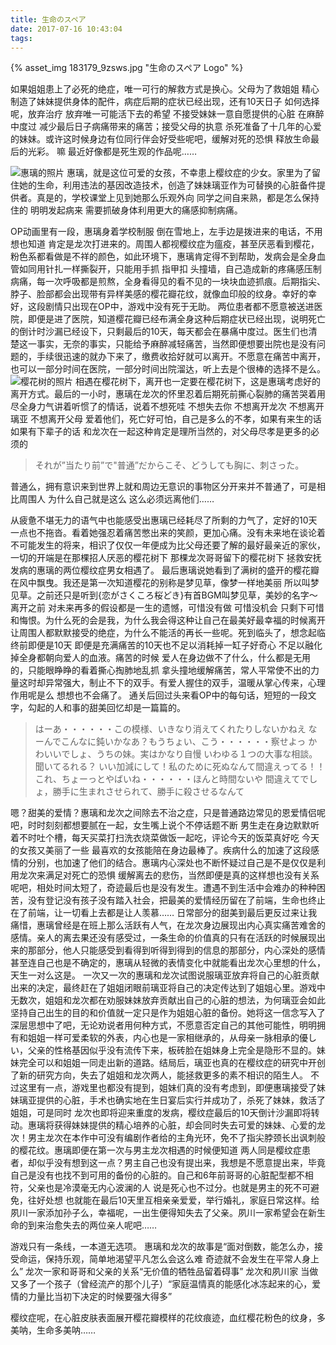 ```yaml
---
title: 生命のスペア
date: 2017-07-16 10:43:04
tags:
---
```

{% asset_img 183179_9zsws.jpg "生命のスペア Logo" %}

如果姐姐患上了必死的绝症，唯一可行的解救方式是换心。父母为了救姐姐 精心制造了妹妹提供身体的配件，病症后期的症状已经出现，还有10天日子 如何选择呢，放弃治疗 放弃唯一可能活下去的希望 不接受妹妹一意自愿提供的心脏 在麻醉中度过 减少最后日子病痛带来的痛苦；接受父母的执意 杀死准备了十几年的心爱的妹妹。或许这时候身边有位同行伴会好受些呢吧，缓解对死的恐惧 释放生命最后的光彩。
嘛 最近好像都是死生观的作品呢……
<!--more-->
![惠璃的照片]()
惠璃，就是这位可爱的女孩，不幸患上樱纹症的少女。家里为了留住她的生命，利用违法的基因改造技术，创造了妹妹璃亚作为可替换的心脏备件提供者。真是的，学校课堂上见到她那么乐观外向 同学之间自来熟，都是怎么保持住的 明明发起病来 需要抓破身体利用更大的痛感抑制病痛。

OP动画里有一段，惠璃身着学校制服 倒在雪地上，左手边是拨进来的电话，不用想也知道 肯定是龙次打进来的。周围人都视樱纹症为瘟疫，甚至厌恶看到樱花，粉色系都看做是不祥的颜色，如此环境下，惠璃肯定得不到帮助，发病会是全身血管如同用针扎一样撕裂开，只能用手抓 指甲扣 头撞墙，自己造成新的疼痛感压制病痛，每一次呼吸都是煎熬，全身看得见的看不见的一块块血迹抓痕。后期指尖、脖子、脸部都会出现带有异样美感的樱花瓣花纹，就像血印般的纹身。幸好的幸好，这段剧情只出现在OP中，游戏中没有死于无助。
两位患者都不愿意被送进医院，即便是进了医院，知道樱花瓣已经布满全身这种后期症状已经出现，说明死亡的倒计时沙漏已经设下，只剩最后的10天，每天都会在暴痛中度过。医生们也清楚这一事实，无奈的事实，只能给予麻醉减轻痛苦，当然即便想要出院也是没有问题的，手续很迅速的就办下来了，缴费收拾好就可以离开。不愿意在痛苦中离开，也可以一部分时间在医院，一部分时间出院溜达，听上去是个很棒的选择不是么。
![樱花树的照片]()
相遇在樱花树下，离开也一定要在樱花树下，这是惠璃考虑好的离开方式。最后的一小时，惠璃在龙次的怀里忍着后期死前撕心裂肺的痛苦哭着用尽全身力气讲着听惯了的情话，说着不想死哇 不想失去你 不想离开龙次 不想离开璃亚 不想离开父母 爱着他们，死亡好可怕，自己是多么的不孝，如果有来生的话 如果有下辈子的话 和龙次在一起这种肯定是理所当然的，对父母尽孝是更多的必须的
> それが”当たり前”で"普通”だからこそ、どうしても胸に、刺さった。

普通么，拥有意识来到世界上就和周边无意识的事物区分开来并不普通了，可是相比周围人 为什么自己就是这么 这么必须远离他们……

从疲惫不堪无力的语气中也能感受出惠璃已经耗尽了所剩的力气了，定好的10天一点也不拖沓。看着她强忍着痛苦憋出来的笑颜，更加心痛。没有未来地在谈论着不可能发生的将来，相识了仅仅一年便成为比父母还要了解的最好最亲近的家伙，一切的开端是在那棵招人厌恶的樱花树下 那棵龙次哥哥留下的樱花树下 拯救安抚发病的惠璃的两位樱纹症男女相遇了。
最后惠璃说她看到了满树的盛开的樱花瓣在风中飘曳。我还是第一次知道樱花的别称是梦见草，像梦一样地美丽 所以叫梦见草。之前还只是听到{恋がさくころ桜どき}有首BGM叫梦见草，美妙的名字～
离开之前 对未来再多的假设都是一生的遗憾，可惜没有做 可惜没机会 只剩下可惜和悔恨。为什么死的会是我，为什么我会得这种让自己在最美好最幸福的时候离开 让周围人都默默接受的绝症，为什么不能活的再长一些呢。死到临头了，想念起临终前即便是10天 即便是充满痛苦的10天也不足以消耗掉一缸子好奇心 不足以融化掉全身都朝向爱人的血液。痛苦的时候 爱人在身边做不了什么，什么都是无用的，只能眼睁睁的看着撕心掏肺地乱抓 拿头撞地缓解痛苦，常人平常使不出的力量这时却异常强大，制止不下的双手。有爱人握住的双手，温暖从掌心传来，心理作用呢是么 想想也不会痛了。
通关后回过头来看OP中的每句话，短短的一段文字，勾起的人和事的甜美回忆却是一篇篇的。
> はーあ・・・・・・この模様、いきなり消えてくれたりしないかねえ
> なーんでこんなに鈍いかなあ？もうちょい、こう・・・・・・察せよっ
> かわいいでしょ、うちの妹。実はかなり自慢
> いわゆる１つの大事な相談。聞いてるれる？
> いい加減にして！私のために死ぬなんて間違えってる！！
> これ、ちょーっとやばいね・・・・・・ほんと時間ないや
> 間違えてでしょ，勝手に生まれさせられて、勝手に殺させるなんて

嗯？甜美的爱情？惠璃和龙次之间除去不治之症，只是普通路边常见的恩爱情侣呢吧，时时刻刻都想要腻在一起，女生嘴上说个不停话题不断 男生走在身边默默听着不时吐个槽，每天买菜打扫洗衣烧菜做饭一起吃，评论今天的饭菜真好吃 今天的女孩又美丽了一些 最喜欢的女孩能陪在身边最棒了。疾病什么的加速了这段感情的分别，也加速了他们的结合。惠璃内心深处也不断怀疑过自己是不是仅仅是利用龙次来满足对死亡的恐惧 缓解离去的悲伤，当然即便是真的这样想也没有关系呢吧，相处时间太短了，奇迹最后也是没有发生。遭遇不到生活中会难办的种种困苦，没有登记没有孩子没有踏入社会，把最美的爱情经历留在了前端，生命也终止在了前端，让一切看上去都是让人羡慕……
日常部分的甜美到最后更反过来让我痛惜，惠璃曾经是在班上那么活跃有人气，在龙次身边展现出内心真实痛苦难舍的感情。亲人的离去果还没有感受过，一条生命的价值真的只有在活跃的时候展现出来的那部分，他人只能感受到看得到听得到得到的信息的那部分，内心深处的感情甚至连自己也是不确定的，惠璃从轻微的表情变化中就能看出龙次心里想的什么，天生一对么这是。
一次又一次的惠璃和龙次试图说服璃亚放弃将自己的心脏贡献出来的决定，最终赶在了姐姐闭眼前璃亚将自己的决定传达到了姐姐心里。游戏中无数次，姐姐和龙次都在劝服妹妹放弃贡献出自己的心脏的想法，为何璃亚会如此坚持自己出生的目的和价值就一定只是作为姐姐心脏的备份。她将这一信念写入了深层思想中了吧，无论劝说者用何种方式，不愿意否定自己的其他可能性，明明拥有和姐姐一样可爱柔软的外表，内心也是一家相继承的，从母亲一脉相承的優しい，父亲的性格基因似乎没有流传下来，板砖脸在姐妹身上完全是隐形不显的。妹妹完全可以和姐姐一同走出新的道路。结局后，璃亚也真的在樱纹症的研究中开创了新的研究方向，失去了姐姐和龙次两人，能拯救更多的素不相识的陌生人。
不过这里有一点，游戏里也都没有提到，姐妹们真的没有考虑到，即便惠璃接受了妹妹璃亚提供的心脏，手术也确实地在生日宴后实行并成功了，杀死了妹妹，救活了姐姐，可是同时 龙次也即将迎来重度的发病，樱纹症最后的10天倒计沙漏即将转动。惠璃将获得妹妹提供的精心培养的心脏，却会同时失去可爱的妹妹、心爱的龙次！男主龙次在本作中可没有编剧作者给的主角光环，免不了指尖脖颈长出讽刺般的樱花纹。惠璃即便在第一次与男主龙次相遇的时候便知道 两人同是樱纹症患者，却似乎没有想到这一点？男主自己也没有提出来，我想是不愿意提出来，毕竟自己是没有也找不到可用的备份的心脏的。自己和6年前哥哥的心脏配型都不相符，父亲也是冷漠毫无内心波澜的人 说是死心也不过分。也就是男主的死不可避免，往好处想 也就能在最后10天里互相亲亲爱爱，举行婚礼，家庭日常这样。给夙川一家添加孙子么，幸福呢，一出生便得知失去了父亲。夙川一家希望会在新生命的到来治愈失去的两位亲人呢吧……

游戏只有一条线，一本道无选项。
惠璃和龙次的故事是“面对倒数，能怎么办，接受命运，保持乐观，简单地渴望平凡怎么会这么难 奇迹就不会发生在平常人身上么”
龙次一家和哥哥和父亲的关系“无价值的牺牲品留着碍事”
龙次和夙川家 当做又多了一个孩子（曾经流产的那个儿子）“家庭温情真的能感化冰冻起来的心，爱情的力量比当初下决定的时候要强大得多”

樱纹症呢，在心脏皮肤表面展开樱花瓣模样的花纹痕迹，血红樱花粉色的纹身，多美呐，生命多美呐……


